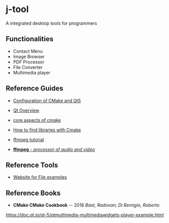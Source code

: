 # j-tool
A integrated desktop tools for programmers

## Functionalities
- Contact Menu
- Image Browser
- PDF Processor
- File Converter
- Multimedia player

## Reference Guides
- [Configuration of CMake and Qt5](https://zhuanlan.zhihu.com/p/34667993)

- [Qt Overview](https://doc.qt.io/qt-5/overviews-main.html)

- [core aspects of cmake](https://medium.com/@ilja.kosynkin/android-cmake-and-ffmpeg-part-one-cmake-in-android-cookbook-b9f27f9937b)

- [How to find libraries with Cmake](https://gitlab.kitware.com/cmake/community/-/wikis/doc/tutorials/How-To-Find-Libraries)

- [ffmpeg tutorial](http://dranger.com/ffmpeg/tutorial01.html)

- [**ffmpeg** - *processor of audio and video*](https://ffmpeg.org/)

## Reference Tools
- [Website for File examples](https://file-examples.com/)

## Reference Books
- **CMake CMake Cookbook** -- 2018 *Bast, Radovan; Di Remigio, Roberto*

https://doc.qt.io/qt-5/qtmultimedia-multimediawidgets-player-example.html

